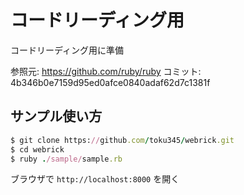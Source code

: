 コードリーディング用
=================
コードリーディング用に準備

参照元: https://github.com/ruby/ruby
コミット: 4b346b0e7159d95ed0afce0840adaf62d7c1381f

サンプル使い方
------------

```ruby
$ git clone https://github.com/toku345/webrick.git
$ cd webrick
$ ruby ./sample/sample.rb
```

ブラウザで `http://localhost:8000` を開く

